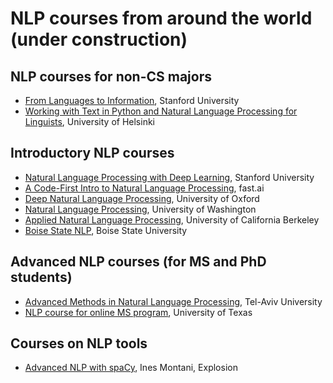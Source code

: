 # NLP courses from around the world (under construction)

## NLP courses for non-CS majors 
- [From Languages to Information](http://web.stanford.edu/class/cs124/), Stanford University 
- [Working with Text in Python and Natural Language Processing for Linguists](https://applied-language-technology.readthedocs.io/en/latest/), University of Helsinki

## Introductory NLP courses
- [Natural Language Processing with Deep Learning](http://web.stanford.edu/class/cs224n/), Stanford University
- [A Code-First Intro to Natural Language Processing](https://github.com/fastai/course-nlp), fast.ai
- [Deep Natural Language Processing](https://www.cs.ox.ac.uk/teaching/courses/2016-2017/dl/), University of Oxford
- [Natural Language Processing](https://courses.cs.washington.edu/courses/cse517/17wi/), University of Washington
- [Applied Natural Language Processing](https://people.ischool.berkeley.edu/~dbamman/info256.html), University of California Berkeley
- [Boise State NLP](https://trello.com/b/mRcVsOvI/boise-state-nlp-spring-2021), Boise State University

## Advanced NLP courses (for MS and PhD students)
- [Advanced Methods in Natural Language Processing](https://www.cs.tau.ac.il/~joberant/teaching/nlp_spring_2019/index.html), Tel-Aviv University
- [NLP course for online MS program](https://www.cs.utexas.edu/~gdurrett/courses/online-course/materials.html), University of Texas

## Courses on NLP tools 
- [Advanced NLP with spaCy](https://course.spacy.io/en/), Ines Montani, Explosion